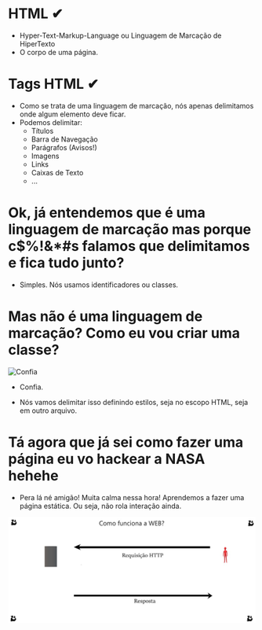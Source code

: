 # HTML ✔
  
  - Hyper-Text-Markup-Language ou Linguagem de Marcação de HiperTexto
  - O corpo de uma página.

# Tags HTML ✔
  - Como se trata de uma linguagem de marcação, nós apenas delimitamos onde algum elemento deve ficar.
  - Podemos delimitar:
    - Títulos 
    - Barra de Navegação
    - Parágrafos (Avisos!)
    - Imagens
    - Links
    - Caixas de Texto
    - ...

# Ok, já entendemos que é uma linguagem de marcação mas porque c$%!&*#s falamos que delimitamos e fica tudo junto?

  - Simples. Nós usamos identificadores ou classes.

# Mas não é uma linguagem de marcação? Como eu vou criar uma classe?

  ![Confia](https://external-content.duckduckgo.com/iu/?u=https%3A%2F%2Fi.imgflip.com%2F4k0jhl.png&f=1&nofb=1)
  - Confia.
  
  
  - Nós vamos delimitar isso definindo estilos, seja no escopo HTML, seja em outro arquivo.

# Tá agora que já sei como fazer uma página eu vo hackear a NASA hehehe

  - Pera lá né amigão! Muita calma nessa hora! Aprendemos a fazer uma página estática. Ou seja, não rola interação ainda.


![COMO FUNCIONA A WEB](https://github.com/guilhermea23/aulas-html-css/blob/main/Como%20funciona%20a%20WEB.jpg)
